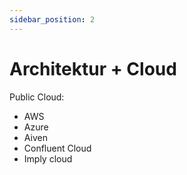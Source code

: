 ```yaml
---
sidebar_position: 2
---
```


# Architektur + Cloud

Public Cloud:
- AWS 
- Azure 
- Aiven 
- Confluent Cloud 
- Imply cloud 